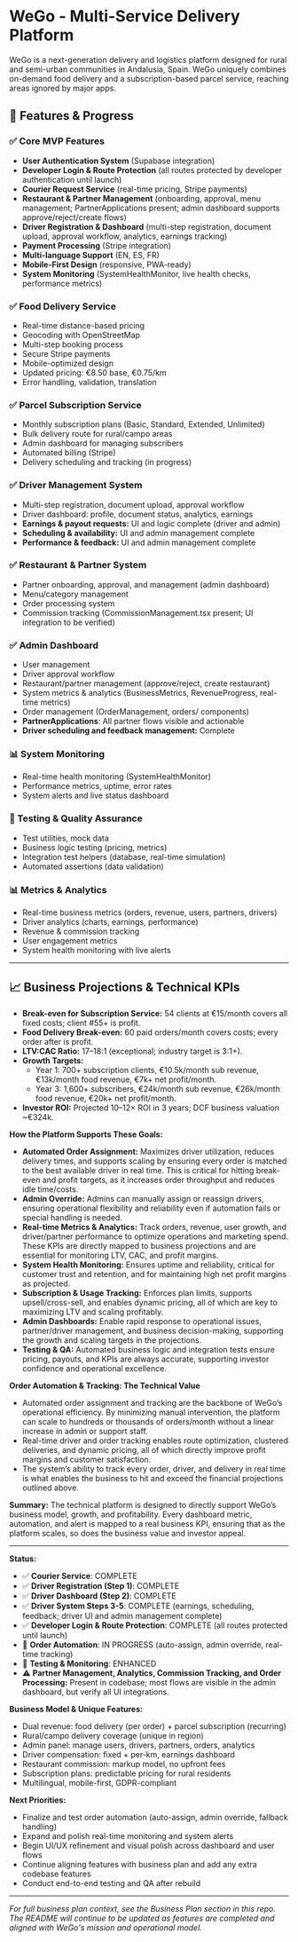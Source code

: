 # WeGo - Multi-Service Delivery Platform

WeGo is a next-generation delivery and logistics platform designed for rural and semi-urban communities in Andalusia, Spain. WeGo uniquely combines on-demand food delivery and a subscription-based parcel service, reaching areas ignored by major apps.

## 🚀 Features & Progress

### ✅ Core MVP Features
- **User Authentication System** (Supabase integration)
- **Developer Login & Route Protection** (all routes protected by developer authentication until launch)
- **Courier Request Service** (real-time pricing, Stripe payments)
- **Restaurant & Partner Management** (onboarding, approval, menu management; PartnerApplications present; admin dashboard supports approve/reject/create flows)
- **Driver Registration & Dashboard** (multi-step registration, document upload, approval workflow, analytics, earnings tracking)
- **Payment Processing** (Stripe integration)
- **Multi-language Support** (EN, ES, FR)
- **Mobile-First Design** (responsive, PWA-ready)
- **System Monitoring** (SystemHealthMonitor, live health checks, performance metrics)

### ✅ Food Delivery Service
- Real-time distance-based pricing
- Geocoding with OpenStreetMap
- Multi-step booking process
- Secure Stripe payments
- Mobile-optimized design
- Updated pricing: €8.50 base, €0.75/km
- Error handling, validation, translation

### ✅ Parcel Subscription Service
- Monthly subscription plans (Basic, Standard, Extended, Unlimited)
- Bulk delivery route for rural/campo areas
- Admin dashboard for managing subscribers
- Automated billing (Stripe)
- Delivery scheduling and tracking (in progress)

### ✅ Driver Management System
- Multi-step registration, document upload, approval workflow
- Driver dashboard: profile, document status, analytics, earnings
- **Earnings & payout requests:** UI and logic complete (driver and admin)
- **Scheduling & availability:** UI and admin management complete
- **Performance & feedback:** UI and admin management complete

### ✅ Restaurant & Partner System
- Partner onboarding, approval, and management (admin dashboard)
- Menu/category management
- Order processing system
- Commission tracking (CommissionManagement.tsx present; UI integration to be verified)

### ✅ Admin Dashboard
- User management
- Driver approval workflow
- Restaurant/partner management (approve/reject, create restaurant)
- System metrics & analytics (BusinessMetrics, RevenueProgress, real-time metrics)
- Order management (OrderManagement, orders/ components)
- **PartnerApplications**: All partner flows visible and actionable
- **Driver scheduling and feedback management:** Complete

### 📊 System Monitoring
- Real-time health monitoring (SystemHealthMonitor)
- Performance metrics, uptime, error rates
- System alerts and live status dashboard

### 🧪 Testing & Quality Assurance
- Test utilities, mock data
- Business logic testing (pricing, metrics)
- Integration test helpers (database, real-time simulation)
- Automated assertions (data validation)

### 📊 Metrics & Analytics
- Real-time business metrics (orders, revenue, users, partners, drivers)
- Driver analytics (charts, earnings, performance)
- Revenue & commission tracking
- User engagement metrics
- System health monitoring with live alerts

---

## 📈 Business Projections & Technical KPIs

- **Break-even for Subscription Service:** 54 clients at €15/month covers all fixed costs; client #55+ is profit.
- **Food Delivery Break-even:** 60 paid orders/month covers costs; every order after is profit.
- **LTV:CAC Ratio:** 17–18:1 (exceptional; industry target is 3:1+).
- **Growth Targets:**
  - Year 1: 700+ subscription clients, €10.5k/month sub revenue, €13k/month food revenue, €7k+ net profit/month.
  - Year 3: 1,600+ subscribers, €24k/month sub revenue, €26k/month food revenue, €20k+ net profit/month.
- **Investor ROI:** Projected 10–12× ROI in 3 years; DCF business valuation ~€324k.

**How the Platform Supports These Goals:**
- **Automated Order Assignment:** Maximizes driver utilization, reduces delivery times, and supports scaling by ensuring every order is matched to the best available driver in real time. This is critical for hitting break-even and profit targets, as it increases order throughput and reduces idle time/costs.
- **Admin Override:** Admins can manually assign or reassign drivers, ensuring operational flexibility and reliability even if automation fails or special handling is needed.
- **Real-time Metrics & Analytics:** Track orders, revenue, user growth, and driver/partner performance to optimize operations and marketing spend. These KPIs are directly mapped to business projections and are essential for monitoring LTV, CAC, and profit margins.
- **System Health Monitoring:** Ensures uptime and reliability, critical for customer trust and retention, and for maintaining high net profit margins as projected.
- **Subscription & Usage Tracking:** Enforces plan limits, supports upsell/cross-sell, and enables dynamic pricing, all of which are key to maximizing LTV and scaling profitably.
- **Admin Dashboards:** Enable rapid response to operational issues, partner/driver management, and business decision-making, supporting the growth and scaling targets in the projections.
- **Testing & QA:** Automated business logic and integration tests ensure pricing, payouts, and KPIs are always accurate, supporting investor confidence and operational excellence.

**Order Automation & Tracking: The Technical Value**
- Automated order assignment and tracking are the backbone of WeGo’s operational efficiency. By minimizing manual intervention, the platform can scale to hundreds or thousands of orders/month without a linear increase in admin or support staff.
- Real-time driver and order tracking enables route optimization, clustered deliveries, and dynamic pricing, all of which directly improve profit margins and customer satisfaction.
- The system’s ability to track every order, driver, and delivery in real time is what enables the business to hit and exceed the financial projections outlined above.

**Summary:**
The technical platform is designed to directly support WeGo’s business model, growth, and profitability. Every dashboard metric, automation, and alert is mapped to a real business KPI, ensuring that as the platform scales, so does the business value and investor appeal.

---

**Status:**
- ✅ **Courier Service**: COMPLETE
- ✅ **Driver Registration (Step 1)**: COMPLETE
- ✅ **Driver Dashboard (Step 2)**: COMPLETE
- ✅ **Driver System Steps 3-5**: COMPLETE (earnings, scheduling, feedback; driver UI and admin management complete)
- ✅ **Developer Login & Route Protection**: COMPLETE (all routes protected until launch)
- 🔄 **Order Automation**: IN PROGRESS (auto-assign, admin override, real-time tracking)
- 🔄 **Testing & Monitoring**: ENHANCED
- ⚠️ **Partner Management, Analytics, Commission Tracking, and Order Processing:** Present in codebase; most flows are visible in the admin dashboard, but verify all UI integrations.

**Business Model & Unique Features:**
- Dual revenue: food delivery (per order) + parcel subscription (recurring)
- Rural/campo delivery coverage (unique in region)
- Admin panel: manage users, drivers, partners, orders, analytics
- Driver compensation: fixed + per-km, earnings dashboard
- Restaurant commission: markup model, no upfront fees
- Subscription plans: predictable pricing for rural residents
- Multilingual, mobile-first, GDPR-compliant

**Next Priorities:**
- Finalize and test order automation (auto-assign, admin override, fallback handling)
- Expand and polish real-time monitoring and system alerts
- Begin UI/UX refinement and visual polish across dashboard and user flows
- Continue aligning features with business plan and add any extra codebase features
- Conduct end-to-end testing and QA after rebuild

---

*For full business plan context, see the Business Plan section in this repo. The README will continue to be updated as features are completed and aligned with WeGo's mission and operational model.*
